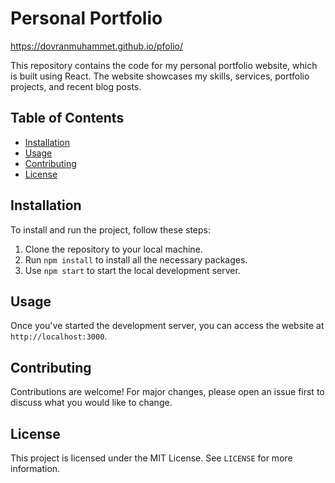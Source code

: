 # Personal Portfolio
https://dovranmuhammet.github.io/pfolio/

This repository contains the code for my personal portfolio website, which is built using React. The website showcases my skills, services, portfolio projects, and recent blog posts.

## Table of Contents

- [Installation](#installation)
- [Usage](#usage)
- [Contributing](#contributing)
- [License](#license)

## Installation

To install and run the project, follow these steps:

1. Clone the repository to your local machine.
2. Run `npm install` to install all the necessary packages.
3. Use `npm start` to start the local development server.

## Usage

Once you've started the development server, you can access the website at `http://localhost:3000`.

## Contributing

Contributions are welcome! For major changes, please open an issue first to discuss what you would like to change.

## License

This project is licensed under the MIT License. See `LICENSE` for more information.

